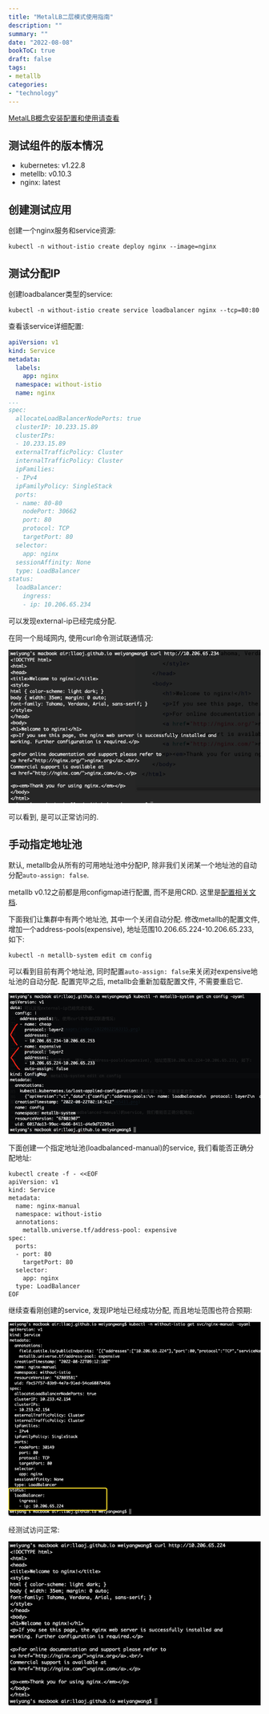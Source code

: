 ```yaml
---
title: "MetalLB二层模式使用指南"
description: ""
summary: ""
date: "2022-08-08"
bookToC: true
draft: false
tags:
- metallb
categories:
- "technology"
---
```


[MetalLB概念安装配置和使用请查看](/posts/2205/metalb)

## 测试组件的版本情况

- kubernetes: v1.22.8
- metellb: v0.10.3
- nginx: latest

## 创建测试应用

创建一个nginx服务和service资源:

```shell
kubectl -n without-istio create deploy nginx --image=nginx
```

## 测试分配IP

创建loadbalancer类型的service:

```shell
kubectl -n without-istio create service loadbalancer nginx --tcp=80:80
```

查看该service详细配置:

```yaml
apiVersion: v1
kind: Service
metadata:
  labels:
    app: nginx
  namespace: without-istio
  name: nginx
...
spec:
  allocateLoadBalancerNodePorts: true
  clusterIP: 10.233.15.89
  clusterIPs:
  - 10.233.15.89
  externalTrafficPolicy: Cluster
  internalTrafficPolicy: Cluster
  ipFamilies:
  - IPv4
  ipFamilyPolicy: SingleStack
  ports:
  - name: 80-80
    nodePort: 30662
    port: 80
    protocol: TCP
    targetPort: 80
  selector:
    app: nginx
  sessionAffinity: None
  type: LoadBalancer
status:
  loadBalancer:
    ingress:
    - ip: 10.206.65.234
```

可以发现external-ip已经完成分配.

在同一个局域网内, 使用curl命令测试联通情况:

![pasted-image](images/index/20220822163315.png)

可以看到, 是可以正常访问的.

## 手动指定地址池

默认, metallb会从所有的可用地址池中分配IP, 除非我们关闭某一个地址池的自动分配`auto-assign: false`.

metallb v0.12之前都是用configmap进行配置, 而不是用CRD. 这里是[配置相关文档](https://github.com/metallb/metallb/blob/v0.10.3/website/content/configuration/_index.md).

下面我们让集群中有两个地址池, 其中一个关闭自动分配. 修改metallb的配置文件, 增加一个address-pools(expensive), 地址范围10.206.65.224-10.206.65.233, 如下:

```shell
kubectl -n metallb-system edit cm config
```

可以看到目前有两个地址池, 同时配置`auto-assign: false`来关闭对expensive地址池的自动分配. 配置完毕之后, metallb会重新加载配置文件, 不需要重启它.

![pasted-image](images/index/20220822173024.png)

下面创建一个指定地址池(loadbalanced-manual)的service, 我们看能否正确分配地址:


```shell
kubectl create -f - <<EOF
apiVersion: v1
kind: Service
metadata:
  name: nginx-manual
  namespace: without-istio
  annotations:
    metallb.universe.tf/address-pool: expensive
spec:
  ports:
  - port: 80
    targetPort: 80
  selector:
    app: nginx
  type: LoadBalancer
EOF
```

继续查看刚创建的service, 发现IP地址已经成功分配, 而且地址范围也符合预期:

![pasted-image](images/index/20220822173653.png)

经测试访问正常:

![pasted-image](images/index/20220822173731.png)